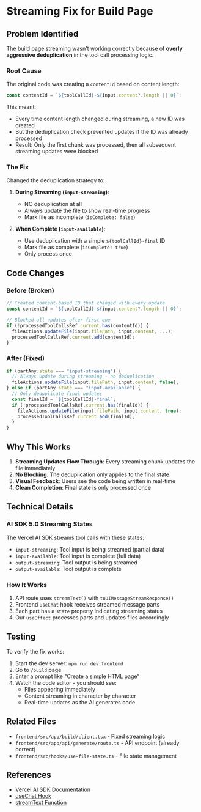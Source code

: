 # Streaming Fix for Build Page

## Problem Identified

The build page streaming wasn't working correctly because of **overly aggressive deduplication** in the tool call processing logic.

### Root Cause

The original code was creating a `contentId` based on content length:
```typescript
const contentId = `${toolCallId}-${input.content?.length || 0}`;
```

This meant:
- Every time content length changed during streaming, a new ID was created
- But the deduplication check prevented updates if the ID was already processed
- Result: Only the first chunk was processed, then all subsequent streaming updates were blocked

### The Fix

Changed the deduplication strategy to:

1. **During Streaming (`input-streaming`)**: 
   - NO deduplication at all
   - Always update the file to show real-time progress
   - Mark file as incomplete (`isComplete: false`)

2. **When Complete (`input-available`)**:
   - Use deduplication with a simple `${toolCallId}-final` ID
   - Mark file as complete (`isComplete: true`)
   - Only process once

## Code Changes

### Before (Broken)
```typescript
// Created content-based ID that changed with every update
const contentId = `${toolCallId}-${input.content?.length || 0}`;

// Blocked all updates after first one
if (!processedToolCallsRef.current.has(contentId)) {
  fileActions.updateFile(input.filePath, input.content, ...);
  processedToolCallsRef.current.add(contentId);
}
```

### After (Fixed)
```typescript
if (partAny.state === "input-streaming") {
  // Always update during streaming - no deduplication
  fileActions.updateFile(input.filePath, input.content, false);
} else if (partAny.state === "input-available") {
  // Only deduplicate final updates
  const finalId = `${toolCallId}-final`;
  if (!processedToolCallsRef.current.has(finalId)) {
    fileActions.updateFile(input.filePath, input.content, true);
    processedToolCallsRef.current.add(finalId);
  }
}
```

## Why This Works

1. **Streaming Updates Flow Through**: Every streaming chunk updates the file immediately
2. **No Blocking**: The deduplication only applies to the final state
3. **Visual Feedback**: Users see the code being written in real-time
4. **Clean Completion**: Final state is only processed once

## Technical Details

### AI SDK 5.0 Streaming States

The Vercel AI SDK streams tool calls with these states:
- `input-streaming`: Tool input is being streamed (partial data)
- `input-available`: Tool input is complete (full data)
- `output-streaming`: Tool output is being streamed
- `output-available`: Tool output is complete

### How It Works

1. API route uses `streamText()` with `toUIMessageStreamResponse()`
2. Frontend `useChat` hook receives streamed message parts
3. Each part has a `state` property indicating streaming status
4. Our `useEffect` processes parts and updates files accordingly

## Testing

To verify the fix works:

1. Start the dev server: `npm run dev:frontend`
2. Go to `/build` page
3. Enter a prompt like "Create a simple HTML page"
4. Watch the code editor - you should see:
   - Files appearing immediately
   - Content streaming in character by character
   - Real-time updates as the AI generates code

## Related Files

- `frontend/src/app/build/client.tsx` - Fixed streaming logic
- `frontend/src/app/api/generate/route.ts` - API endpoint (already correct)
- `frontend/src/hooks/use-file-state.ts` - File state management

## References

- [Vercel AI SDK Documentation](https://sdk.vercel.ai/docs)
- [useChat Hook](https://sdk.vercel.ai/docs/reference/ai-sdk-ui/use-chat)
- [streamText Function](https://sdk.vercel.ai/docs/reference/ai-sdk-core/stream-text)
